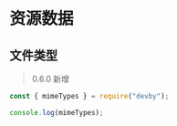 # 资源数据

## 文件类型

> 0.6.0 新增

```js
const { mimeTypes } = require("devby");

console.log(mimeTypes);
```